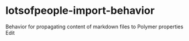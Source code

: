# lotsofpeople-import-behavior
Behavior for propagating content of markdown files to Polymer properties Edit
